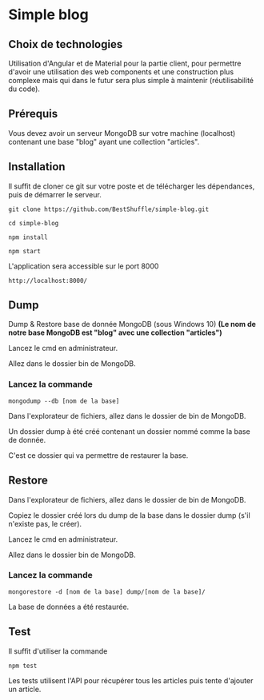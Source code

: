 # Simple blog

## Choix de technologies

Utilisation d'Angular et de Material pour la partie client, pour permettre d'avoir une utilisation des web components et une construction plus complexe mais qui dans le futur sera plus simple à maintenir (réutilisabilité du code).

## Prérequis

Vous devez avoir un serveur MongoDB sur votre machine (localhost) contenant une base "blog" ayant une collection "articles".

## Installation

Il suffit de cloner ce git sur votre poste et de télécharger les dépendances, puis de démarrer le serveur.

    git clone https://github.com/BestShuffle/simple-blog.git

    cd simple-blog

    npm install

    npm start

L'application sera accessible sur le port 8000

    http://localhost:8000/

## Dump

Dump & Restore base de donnée MongoDB (sous Windows 10)
**(Le nom de notre base MongoDB est "blog" avec une collection "articles")**
  
Lancez le cmd en administrateur.

Allez dans le dossier bin de MongoDB.

### Lancez la commande

    mongodump --db [nom de la base]

Dans l'explorateur de fichiers, allez dans le dossier de bin de MongoDB.

Un dossier dump à été créé contenant un dossier nommé comme la base de donnée.

C'est ce dossier qui va permettre de restaurer la base.

## Restore

Dans l'explorateur de fichiers, allez dans le dossier de bin de MongoDB.

Copiez le dossier créé lors du dump de la base dans le dossier dump (s'il n'existe pas, le créer).

Lancez le cmd en administrateur.

Allez dans le dossier bin de MongoDB.

### Lancez la commande

    mongorestore -d [nom de la base] dump/[nom de la base]/

La base de données a été restaurée.

## Test

Il suffit d'utiliser la commande

    npm test

Les tests utilisent l'API pour récupérer tous les articles puis tente d'ajouter un article.
